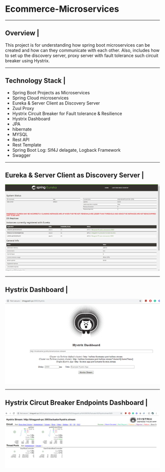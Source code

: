 # Ecommerce-Microservices

-------------
Overview |
-------------
This project is for understanding how spring boot microservices can be created and how can they communicate with each other. Also, includes how to set up the discovery server, proxy server with fault tolerance such circuit breaker using Hystrix. 

---------
Technology Stack |
---------
* Spring Boot Projects as Microservices
* Spring Cloud microservices 
* Eureka & Server Client as Discovery Server
* Zuul Proxy 
* Hystrix Circuit Breaker for Fault tolerance & Resilience  
* Hystrix Dashboard 
* JPA
* hibernate
* MYSQL
* Rest API
* Rest Template 
* Spring Boot Log: Slf4J delagate, Logback Framework
* Swagger


------------------
Eureka & Server Client as Discovery Server |
------------------
![alt text](https://github.com/bhagyesh18/Ecommerce-Microservices/blob/master/eureka.jpg?raw=true)


------------------
Hystrix Dashboard |
------------------
![alt text](https://github.com/bhagyesh18/Ecommerce-Microservices/blob/master/hystrix.png?raw=true)


------------------
Hystrix Circut Breaker Endpoints Dashboard |
------------------
![alt text](https://github.com/bhagyesh18/Ecommerce-Microservices/blob/master/hystrix2.png?raw=true)

